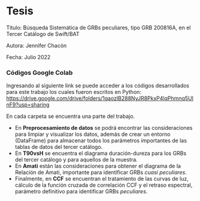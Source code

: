 # Tesis
Título: Búsqueda Sistemática de GRBs peculiares, tipo GRB 200816A, en el Tercer Catálogo de Swift/BAT

Autora: Jennifer Chacón 

Fecha: Julio 2022

### Códigos Google Colab
Ingresando al siguiente link se puede acceder a los códigos desarrollados para este trabajo los cuales fueron escritos en Python:
https://drive.google.com/drive/folders/1qaozlB288NyJR8PkxP4lqPhmnq5UInF9?usp=sharing

En cada carpeta se encuentra una parte del trabajo. 
- En **Preprocesamiento de datos** se podrá encontrar las consideraciones para limpiar y visualizar los datos, además de crear un entorno (DataFrame) para almacenar todos los parámetros importantes de las tablas de datos del tercer catálogo.
- En **T90vsH** se encuentra el diagrama duración-dureza para los GRBs del tercer catálogo y para aquellos de la muestra.
- En **Amati** están las consideraciones para obtener el diagrama de la Relación de Amati, importante para identificar GRBs *cuasi peculiares*.
- Finalmente, en **CCF** se encuentran el tratamiento de las curvas de luz, cálculo de la función cruzada de correlación CCF y el retraso espectral, parámetro definitivo para identificar GRBs *peculiares*.

